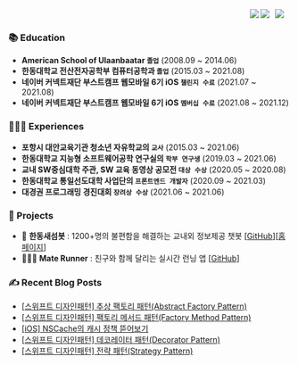
<div>
  <a href="https://jeonyeohun.tistory.com/">
<img
src="http://img.shields.io/badge/-Tech%20Blog-655ced?style=flat&logo=github&link=https://jeonyeohun.tistory.com/"
style="height : auto; margin-left : 10px; margin-right : 10px;" align="right"/>
</a>
  <img src="https://hits.seeyoufarm.com/api/count/incr/badge.svg?url=https%3A%2F%2Fgithub.com%2Fjeonyeohun&count_bg=%234A75FF&title_bg=%23FDFDFC&icon=&icon_color=%23E7E7E7&title=%F0%9F%91%8B&edge_flat=true" align="right" />
  <a href="https://solved.ac/hunihun956"><img src="http://mazassumnida.wtf/api/mini/generate_badge?boj=hunihun956" align="right" /></a>
</div>

<br/>

### 📚 Education

- **American School of Ulaanbaatar `졸업`** (2008.09 ~ 2014.06)<br/>
- **한동대학교 전산전자공학부 컴퓨터공학과 `졸업`** (2015.03 ~ 2021.08)<br/>
- **네이버 커넥트재단 부스트캠프 웹모바일 6기 iOS `챌린지 수료`** (2021.07 ~ 2021.08)<br/>
- **네이버 커넥트재단 부스트캠프 웹모바일 6기 iOS `멤버십 수료`** (2021.08 ~ 2021.12)<br/>

### 🙋🏻‍♂️ Experiences

- **포항시 대안교육기관 청소년 자유학교의 `교사`** (2015.03 ~ 2021.06) </br>
- **한동대학교 지능형 소프트웨어공학 연구실의 `학부 연구생`** (2019.03 ~ 2021.06) </br>
- **교내 SW중심대학 주관, SW 교육 동영상 공모전 `대상 수상`** (2020.05 ~ 2020.08) </br>
- **한동대학교 통일선도대학 사업단의 `프론트엔드 개발자`** (2020.09 ~ 2021.03) </br>
- **대경권 프로그래밍 경진대회 `장려상 수상`** (2021.06 ~ 2021.06) </br>

### 👀 Projects

- 🤖 **한동새섬봇** : 1200+명의 불편함을 해결하는 교내외 정보제공 챗봇 [[GitHub](https://github.com/jeonyeohun/SaeSeomBot)][[홈페이지](https://pf.kakao.com/_XxaQyK)]
- 🏃🏻‍♂️ **Mate Runner** : 친구와 함께 달리는 실시간 런닝 앱 [[GitHub](https://github.com/boostcampwm-2021/iOS06-MateRunner)]


### ✍ Recent Blog Posts 
- [[스위프트 디자인패턴] 추상 팩토리 패턴(Abstract Factory Pattern)](https://jeonyeohun.tistory.com/386) <br>
- [[스위프트 디자인패턴] 팩토리 메서드 패턴(Factory Method Pattern)](https://jeonyeohun.tistory.com/385) <br>
- [[iOS] NSCache의 캐시 정책 뜯어보기](https://jeonyeohun.tistory.com/383) <br>
- [[스위프트 디자인패턴] 데코레이터 패턴(Decorator Pattern)](https://jeonyeohun.tistory.com/382) <br>
- [[스위프트 디자인패턴] 전략 패턴(Strategy Pattern)](https://jeonyeohun.tistory.com/379) <br>
